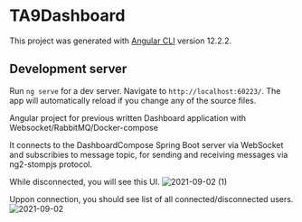 # TA9Dashboard

This project was generated with [Angular CLI](https://github.com/angular/angular-cli) version 12.2.2.

## Development server

Run `ng serve` for a dev server. Navigate to `http://localhost:60223/`. The app will automatically reload if you change any of the source files.


Angular project for previous written Dashboard application with Websocket/RabbitMQ/Docker-compose

It connects to the DashboardCompose Spring Boot server via WebSocket and subscribies to message topic, for sending and receiving messages via ng2-stompjs protocol.



While disconnected, you will see this UI.
![2021-09-02 (1)](https://user-images.githubusercontent.com/64583883/131801071-536b42de-044b-4cc5-a699-cebc0e813632.png)



Uppon connection, you should see list of all connected/disconnected users.
![2021-09-02](https://user-images.githubusercontent.com/64583883/131800829-1f4765f4-1e86-40f5-a71e-19611f1f0d21.png)






